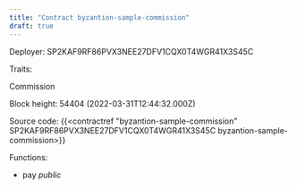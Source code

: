 ```yaml
---
title: "Contract byzantion-sample-commission"
draft: true
---
```

Deployer: SP2KAF9RF86PVX3NEE27DFV1CQX0T4WGR41X3S45C

Traits:
 
Commission


Block height: 54404 (2022-03-31T12:44:32.000Z)

Source code: {{<contractref "byzantion-sample-commission" SP2KAF9RF86PVX3NEE27DFV1CQX0T4WGR41X3S45C byzantion-sample-commission>}}

Functions:

* pay _public_
